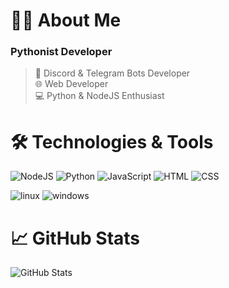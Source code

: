   # 👨‍💻 About Me
  
  ### Pythonist Developer
  > 🤖 Discord & Telegram Bots Developer  
  > 🌐 Web Developer  
  > 💻 Python & NodeJS Enthusiast

  # 🛠 Technologies & Tools
  
  ![NodeJS](https://img.shields.io/badge/-NodeJS-090909?style=for-the-badge&logo=node.js&logoColor=339933)
  ![Python](https://img.shields.io/badge/-Python-090909?style=for-the-badge&logo=python&logoColor=3776AB)
  ![JavaScript](https://img.shields.io/badge/-JavaScript-090909?style=for-the-badge&logo=javascript&logoColor=F7DF1E)
  ![HTML](https://img.shields.io/badge/-HTML-090909?style=for-the-badge&logo=html5&logoColor=E34F26)
  ![CSS](https://img.shields.io/badge/-CSS-090909?style=for-the-badge&logo=css3&logoColor=1572B6)
  
  ![linux](https://img.shields.io/badge/-linux-090909?style=for-the-badge&logo=linux&logoColor=FCC624)
  ![windows](https://img.shields.io/badge/-windows-090909?style=for-the-badge&logo=windows&logoColor=0078D6)

  # 📈 GitHub Stats
  ![GitHub Stats](https://github-readme-stats.vercel.app/api?username=disconnect-dev&show_icons=true&theme=dark&hide_border=true)
</div>

